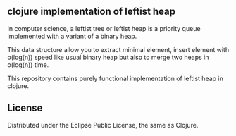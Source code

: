 ## clojure implementation of leftist heap

In computer science, a leftist tree or leftist heap is a priority queue implemented with a variant of a binary heap.

This data structure allow you to extract minimal element, insert element with o(log(n)) speed like usual binary heap but also to merge two heaps in o(log(n)) time.

This repository contains purely functional implementation of leftist heap in clojure.

## License

Distributed under the Eclipse Public License, the same as Clojure.
